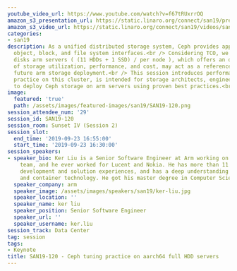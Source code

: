 ```yaml
---
youtube_video_url: https://www.youtube.com/watch?v=f67tRUxrrOQ
amazon_s3_presentation_url: https://static.linaro.org/connect/san19/presentations/san19-120.pdf
amazon_s3_video_url: https://static.linaro.org/connect/san19/videos/san19-120.mp4
categories:
- san19
description: As a unified distributed storage system, Ceph provides applications with
  object, block, and file system interfaces.<br /> Considering TCO, we setup a full
  disks arm servers ( (11 HDDs + 1 SSD) / per node ), which offers an optimal balance
  of storage utilization, performance, and cost, may act as a reference design for
  future arm storage deployment.<br /> This session introduces performance tuning
  practice on this cluster, is intended for storage architects, engineers who want
  to deploy Ceph storage on arm servers using proven best practices.<br />
image:
  featured: 'true'
  path: /assets/images/featured-images/san19/SAN19-120.png
session_attendee_num: '29'
session_id: SAN19-120
session_room: Sunset IV (Session 2)
session_slot:
  end_time: '2019-09-23 16:55:00'
  start_time: '2019-09-23 16:30:00'
session_speakers:
- speaker_bio: Ker Liu is a Senior Software Engineer at Arm working on server landing
    team, and he ever worked for Lucent and Nokia. He has more than 11 years of software
    development and solution experiences, and has a deep understanding of storage
    and container technology. He got his master degree in Computer Science in 2007.
  speaker_company: arm
  speaker_image: /assets/images/speakers/san19/ker-liu.jpg
  speaker_location: ''
  speaker_name: ker liu
  speaker_position: Senior Software Engineer
  speaker_url: ''
  speaker_username: ker.liu
session_track: Data Center
tag: session
tags:
- Keynote
title: SAN19-120 - Ceph tuning practice on aarch64 full HDD servers
---
```

